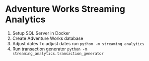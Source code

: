 # Adventure Works Streaming Analytics

1. Setup SQL Server in Docker
2. Create Adventure Works database
3. Adjust dates
To adjust dates run `python -m streaming_analytics`
4. Run transaction generator `python -m streaming_analytics.transaction_generator`